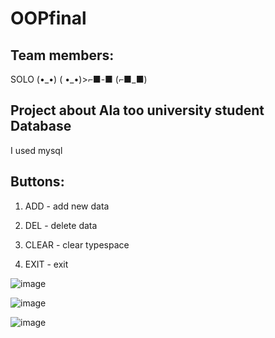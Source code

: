 # OOPfinal

## Team members:
SOLO (•\_•) ( •\_•)>⌐■-■ (⌐■_■)

## Project about Ala too university student Database
I used mysql

## Buttons:

1) ADD - add new data

2) DEL - delete data

3) CLEAR - clear typespace

4) EXIT - exit 

![image](https://user-images.githubusercontent.com/73985106/147854207-96888c68-d67e-4b08-b32c-bb661a9f24c9.png)



![image](https://user-images.githubusercontent.com/73985106/147854242-e2831d53-0b8f-47c8-87d3-857561d8c67d.png)



![image](https://user-images.githubusercontent.com/73985106/147854248-e8f35a81-fedc-42f6-8f80-327fcafe3cdd.png)
